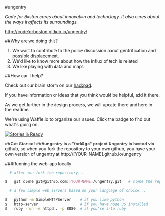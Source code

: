 #ungentry

*Code for Boston cares about innovation and technology.  It also cares about the ways it affects its surroundings.*

http://codeforboston.github.io/ungentry/

##Why are we doing this?

  1. We want to contribute to the policy discussion about gentrification and possible displacement.
  2. We'd like to know more about how the influx of tech is related
  3. We like playing with data and maps

##How can I help?

Check out our brain storm on our [hackpad](https://codeforboston.hackpad.com/How-can-Code-for-Boston-contribute-to-the-policy-discussion-on-gentrification-in-Boston-fD9RvXalX84#:h=Variable-Wish-List).

If you have information or ideas that you think would be helpful, add it there.

As we get further in the design process, we will update there and here in the readme.


We're using Waffle.io to organize our issues. Click the badge to find out what's going on.

[![Stories in Ready](https://badge.waffle.io/codeforboston/ungentry.png?label=ready&title=Ready)](http://waffle.io/codeforboston/ungentry)


##Get Started!
###ungentry is a "fork&go" project
Ungentry is hosted via github, so when you fork the repository to your own github, you have your own version of ungentry at http://[YOUR-NAME].github.io/ungentry

###Running the web-app locally
```bash
  # after you fork the repository...

$   git clone git@github.com:[YOUR-NAME]/ungentry.git   # clone the repository

  # a few simple web servers based on your language of choice...

$   python -m SimpleHTTPServer    # if you like python
$   http-server                   # if you have node JS installed
$   ruby -run -e httpd . -p 8080  # if you're into ruby
```
